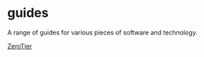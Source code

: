 # guides

A range of guides for various pieces of software and technology.

[ZeroTier](./zerotier.html)

